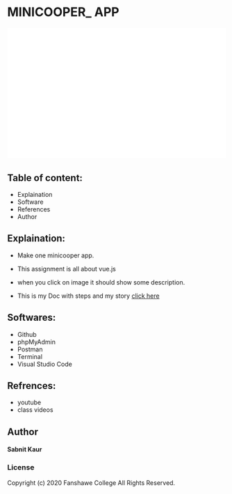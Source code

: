 # MINICOOPER_ APP
![Mini app](/images/logo.svg)

## Table of content:
* Explaination
* Software
* References
* Author

## Explaination:
* Make one minicooper app.
* This assignment is all about vue.js 
* when you click on image it should show some description.

* This is my Doc with steps and my story [click here](https://docs.google.com/document/d/1s8NnAIA3kpAKYan4o267_Y7fTNko_-am0GAHz0DnSeI/edit?usp=sharing)

## Softwares:
* Github
* phpMyAdmin
* Postman
* Terminal
* Visual Studio Code

## Refrences:

* youtube
* class videos

## Author
#### Sabnit Kaur

### License
Copyright (c) 2020 Fanshawe
College All Rights Reserved.



